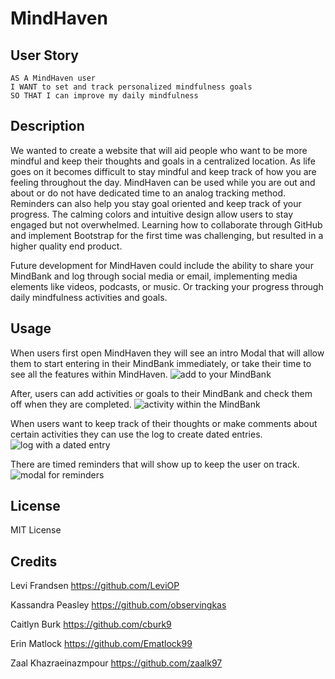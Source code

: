 # MindHaven
## User Story
```
AS A MindHaven user
I WANT to set and track personalized mindfulness goals 
SO THAT I can improve my daily mindfulness 
```
## Description

We wanted to create a website that will aid people who want to be more mindful and keep their thoughts and goals in a centralized location. As life goes on it becomes difficult to stay mindful and keep track of how you are feeling throughout the day. MindHaven can be used while you are out and about or do not have dedicated time to an analog tracking method. Reminders can also help you stay goal oriented and keep track of your progress. The calming colors and intuitive design allow users to stay engaged but not overwhelmed. Learning how to collaborate through GitHub and implement Bootstrap for the first time was challenging, but resulted in a higher quality end product.

Future development for MindHaven could include the ability to share your MindBank and log through social media or email, implementing media elements like videos, podcasts, or music. Or tracking your progress through daily mindfulness activities and goals.

## Usage

When users first open MindHaven they will see an intro Modal that will allow them to start entering in their MindBank immediately, or take their time to see all the features within MindHaven.
![add to your MindBank](/assets/images/Startup%20Modal%20Mindbank.PNG)

After, users can add activities or goals to their MindBank and check them off when they are completed.
![activity within the MindBank](/assets/images/Mindbankwithactivity.PNG)

When users want to keep track of their thoughts or make comments about certain activities they can use the log to create dated entries.
![log with a dated entry](/assets/images/logentry.PNG)

There are timed reminders that will show up to keep the user on track.
![modal for reminders](/assets/images/Remindermodal.PNG)

## License

MIT License

## Credits

Levi Frandsen https://github.com/LeviOP

Kassandra Peasley https://github.com/observingkas

Caitlyn Burk https://github.com/cburk9

Erin Matlock https://github.com/Ematlock99

Zaal Khazraeinazmpour https://github.com/zaalk97

